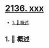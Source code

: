 # [2136. xxx](https://github.com/Tdahuyou/TNotes.leetcode/tree/main/notes/2136.%20xxx)

<!-- region:toc -->

- [1. 📝 概述](#1--概述)

<!-- endregion:toc -->

## 1. 📝 概述
